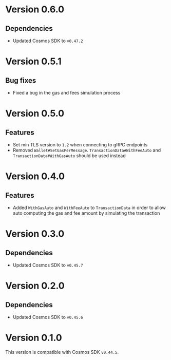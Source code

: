 # Version 0.6.0
## Dependencies
- Updated Cosmos SDK to `v0.47.2`

# Version 0.5.1
## Bug fixes
- Fixed a bug in the gas and fees simulation process

# Version 0.5.0
## Features
- Set min TLS version to `1.2` when connecting to gRPC endpoints
- Removed `Wallet#SetGasPerMessage`. `TransactionData#WithFeeAuto` and `TransactionData#WithGasAuto` should be used instead

# Version 0.4.0
## Features
- Added `WithGasAuto` and `WithFeeAuto` to `TransactionData` in order to allow auto computing the gas and fee amount by simulating the transaction

# Version 0.3.0
## Dependencies
- Updated Cosmos SDK to `v0.45.7`

# Version 0.2.0
## Dependencies
- Updated Cosmos SDK to `v0.45.6`

# Version 0.1.0
This version is compatible with Cosmos SDK `v0.44.5`.